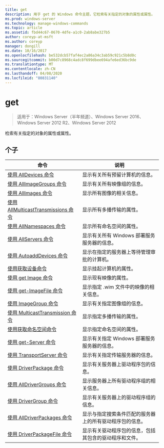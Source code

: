 ```yaml
---
title: get
description: 用于 get 的 Windows 命令主题，它检索有关指定的对象的属性或属性。
ms.prod: windows-server
ms.technology: manage-windows-commands
ms.topic: article
ms.assetid: fbd44c67-0670-4dfe-a1c0-2ab8abe327b5
author: coreyp-at-msft
ms.author: coreyp
manager: dongill
ms.date: 10/16/2017
ms.openlocfilehash: be532dcb57faf4ec2a86a34c3ab59c921c5b8d0c
ms.sourcegitcommit: b00d7c8968c4adc8f699dbee694afe6ed36bc9de
ms.translationtype: MT
ms.contentlocale: zh-CN
ms.lasthandoff: 04/08/2020
ms.locfileid: "80831140"
---
```

# <a name="get"></a>get

>适用于：Windows Server（半年频道）、Windows Server 2016、Windows Server 2012 R2、Windows Server 2012

检索有关指定的对象的属性或属性。

## <a name="subcommands"></a>个子
|命令|说明|
|-------|--------|
|[使用 AllDevices 命令](using-the-get-alldevices-command.md)|显示有关所有预留计算机的信息。|
|[使用 AllImageGroups 命令](using-the-get-allimagegroups-command.md)|显示有关所有映像组的信息。|
|[使用 AllImages 命令](using-the-get-allimages-command.md)|显示所有图像的相关信息。|
|[使用 AllMulticastTransmissions 命令](using-the-get-allmulticasttransmissions-command.md)|显示所有多播传输的属性。|
|[使用 AllNamespaces 命令](using-the-get-allnamespaces-command.md)|显示所有命名空间的属性。|
|[使用 AllServers 命令](using-the-get-allservers-command.md)|显示有关所有 Windows 部署服务服务器的信息。|
|[使用 AutoaddDevices 命令](using-the-get-autoadddevices-command.md)|显示在指定的服务器上等待管理审批的计算机。|
|[使用获取设备命令](using-the-get-device-command.md)|显示挂起计算机的属性。|
|[使用 get Image 命令](using-the-get-image-command.md)|显示现有映像的属性。|
|[使用 get-ImageFile 命令](using-the-get-imagefile-command.md)|显示指定 .wim 文件中的映像的相关信息。|
|[使用 ImageGroup 命令](using-the-get-imagegroup-command.md)|显示有关指定图像组的信息。|
|[使用 MulticastTransmission 命令](using-the-get-multicasttransmission-command.md)|显示指定多播传输的属性。|
|[使用获取命名空间命令](using-the-get-namespace-command.md)|显示指定命名空间的属性。|
|[使用 get-Server 命令](using-the-get-server-command.md)|显示有关指定 Windows 部署服务服务器的信息。|
|[使用 TransportServer 命令](using-the-get-transportserver-command.md)|显示有关指定传输服务器的信息。|
|[使用 DriverPackage 命令](using-the-get-driverpackage-command.md)|显示有关服务器上驱动程序包的信息。|
|[使用 AllDriverGroups 命令](using-the-get-alldrivergroups-command.md)|显示服务器上所有驱动程序组的相关信息。|
|[使用 DriverGroup 命令](using-the-get-drivergroup-command.md)|显示有关服务器上的驱动程序组的信息。|
|[使用 AllDriverPackages 命令](using-the-get-alldriverpackages-command.md)|显示与指定搜索条件匹配的服务器上的所有驱动程序包的信息。|
|[使用 DriverPackageFile 命令](using-the-get-driverpackagefile-command.md)|显示有关驱动程序包的信息，包括其包含的驱动程序和文件。|
